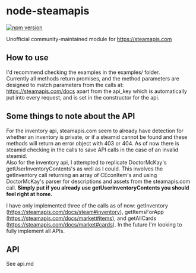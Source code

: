 # node-steamapis
[![npm version](https://img.shields.io/npm/v/steamapis.svg)](https://npmjs.com/package/steamapis)

Unofficial community-maintained module for https://steamapis.com

## How to use
I'd recommend checking the examples in the examples/ folder.  
Currently all methods return promises, and the method parameters are designed to match parameters from the calls at: https://steamapis.com/docs apart from the api_key which is automatically put into every request, and is set in the constructor for the api.

## Some things to note about the API
For the inventory api, steamapis.com seem to already have detection for whether an inventory is private, or if a steamid cannot be found and these methods will return an error object with 403 or 404.  As of now there is steamid checking in the calls to save API calls in the case of an invalid steamid.  
Also for the inventory api, I attempted to replicate DoctorMcKay's getUserInventoryContents's as well as I could. This involves the getInventory call returning an array of CEconItem's and using DoctorMcKay's parser for descriptions and assets from the steamapis.com call. **Simply put if you already use getUserInventoryContents you should feel right at home.**

I have only implemented three of the calls as of now: getInventory (https://steamapis.com/docs/steam#inventory), getItemsForApp (https://steamapis.com/docs/market#items), and getAllCards (https://steamapis.com/docs/market#cards). In the future I'm looking to fully implement all APIs.

## API
See api.md
